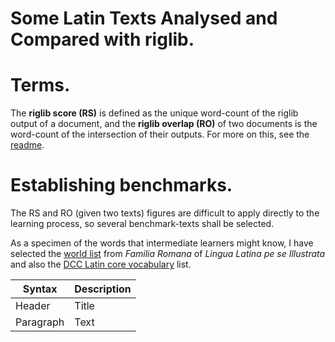 # Some Latin Texts Analysed and Compared with riglib.

# Terms.
The **riglib score (RS)** is defined as the unique word-count of the riglib output of a document,
and the **riglib overlap (RO)** of two documents is the word-count of the intersection of their
outputs. For more on this, see the [readme](README.md).

# Establishing benchmarks.
The RS and RO (given two texts) figures are difficult to apply directly to the learning process, so
several benchmark-texts shall be selected. 

As a specimen of the words that intermediate learners might know, I have selected the 
[world list](https://www.hackettpublishing.com/pdfs/Familia_Romana_Latin-English_Vocabulary.pdf)
from _Familia Romana_ of _Lingua Latina pe se Illustrata_
and also the [DCC Latin core vocabulary](https://dcc.dickinson.edu/latin-core-list1) list.

| Syntax      | Description |
| ----------- | ----------- |
| Header      | Title       |
| Paragraph   | Text        |
